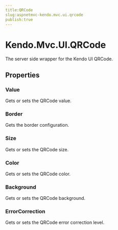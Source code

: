 ```yaml
---
title:QRCode
slug:aspnetmvc-kendo.mvc.ui.qrcode
publish:true
---
```


# Kendo.Mvc.UI.QRCode
The server side wrapper for the Kendo UI QRCode.


## Properties
### Value
Gets or sets the QRCode value.
### Border
Gets the border configuration.
### Size
Gets or sets the QRCode size.
### Color
Gets or sets the QRCode color.
### Background
Gets or sets the QRCode background.
### ErrorCorrection
Gets or sets the QRCode error correction level.



